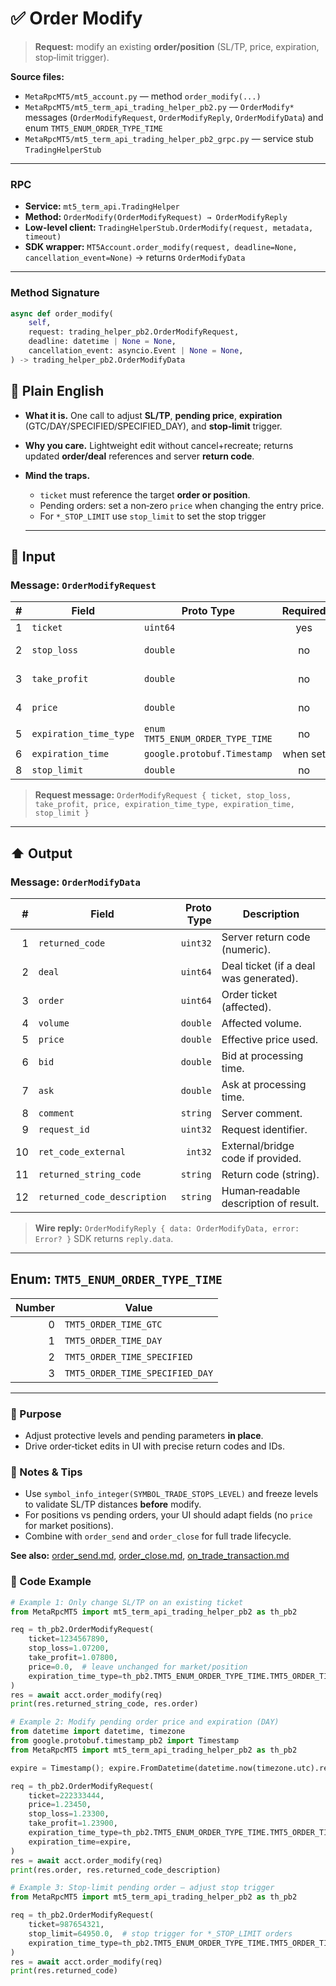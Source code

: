 # ✅ Order Modify

> **Request:** modify an existing **order/position** (SL/TP, price, expiration, stop‑limit trigger).

**Source files:**

* `MetaRpcMT5/mt5_account.py` — method `order_modify(...)`
* `MetaRpcMT5/mt5_term_api_trading_helper_pb2.py` — `OrderModify*` messages (`OrderModifyRequest`, `OrderModifyReply`, `OrderModifyData`) and enum `TMT5_ENUM_ORDER_TYPE_TIME`
* `MetaRpcMT5/mt5_term_api_trading_helper_pb2_grpc.py` — service stub `TradingHelperStub`

---

### RPC

* **Service:** `mt5_term_api.TradingHelper`
* **Method:** `OrderModify(OrderModifyRequest) → OrderModifyReply`
* **Low-level client:** `TradingHelperStub.OrderModify(request, metadata, timeout)`
* **SDK wrapper:** `MT5Account.order_modify(request, deadline=None, cancellation_event=None)` → returns `OrderModifyData`

---

### Method Signature

```python
async def order_modify(
    self,
    request: trading_helper_pb2.OrderModifyRequest,
    deadline: datetime | None = None,
    cancellation_event: asyncio.Event | None = None,
) -> trading_helper_pb2.OrderModifyData
```

## 💬 Plain English

* **What it is.** One call to adjust **SL/TP**, **pending price**, **expiration** (GTC/DAY/SPECIFIED/SPECIFIED\_DAY), and **stop‑limit** trigger.
* **Why you care.** Lightweight edit without cancel+recreate; returns updated **order/deal** references and server **return code**.
* **Mind the traps.**

  * `ticket` must reference the target **order or position**.
  * Pending orders: set a non‑zero `price` when changing the entry price.
  * For `*_STOP_LIMIT` use `stop_limit` to set the stop trigger
 
  ---

## 🔽 Input

### Message: `OrderModifyRequest`

|  # | Field                  | Proto Type                       | Required | Description                                    |
| -: | ---------------------- | -------------------------------- | :------: | ---------------------------------------------- |
|  1 | `ticket`               | `uint64`                         |    yes   | Ticket of order/position to modify.            |
|  2 | `stop_loss`            | `double`                         |    no    | New SL price (0.0 to keep unchanged).          |
|  3 | `take_profit`          | `double`                         |    no    | New TP price (0.0 to keep unchanged).          |
|  4 | `price`                | `double`                         |    no    | New price for **pending** orders; 0.0 to keep. |
|  5 | `expiration_time_type` | `enum TMT5_ENUM_ORDER_TYPE_TIME` |    no    | GTC/DAY/SPECIFIED/SPECIFIED\_DAY.              |
|  6 | `expiration_time`      | `google.protobuf.Timestamp`      | when set | Expiration instant (UTC).                      |
|  8 | `stop_limit`           | `double`                         |    no    | Stop trigger for **STOP\_LIMIT** orders.       |

> **Request message:** `OrderModifyRequest { ticket, stop_loss, take_profit, price, expiration_time_type, expiration_time, stop_limit }`

---

## ⬆️ Output

### Message: `OrderModifyData`

|  # | Field                       | Proto Type | Description                            |
| -: | --------------------------- | ---------: | -------------------------------------- |
|  1 | `returned_code`             |   `uint32` | Server return code (numeric).          |
|  2 | `deal`                      |   `uint64` | Deal ticket (if a deal was generated). |
|  3 | `order`                     |   `uint64` | Order ticket (affected).               |
|  4 | `volume`                    |   `double` | Affected volume.                       |
|  5 | `price`                     |   `double` | Effective price used.                  |
|  6 | `bid`                       |   `double` | Bid at processing time.                |
|  7 | `ask`                       |   `double` | Ask at processing time.                |
|  8 | `comment`                   |   `string` | Server comment.                        |
|  9 | `request_id`                |   `uint32` | Request identifier.                    |
| 10 | `ret_code_external`         |    `int32` | External/bridge code if provided.      |
| 11 | `returned_string_code`      |   `string` | Return code (string).                  |
| 12 | `returned_code_description` |   `string` | Human‑readable description of result.  |

> **Wire reply:** `OrderModifyReply { data: OrderModifyData, error: Error? }`
> SDK returns `reply.data`.

---

## Enum: `TMT5_ENUM_ORDER_TYPE_TIME`

| Number | Value                           |
| -----: | ------------------------------- |
|      0 | `TMT5_ORDER_TIME_GTC`           |
|      1 | `TMT5_ORDER_TIME_DAY`           |
|      2 | `TMT5_ORDER_TIME_SPECIFIED`     |
|      3 | `TMT5_ORDER_TIME_SPECIFIED_DAY` |

---

### 🎯 Purpose

* Adjust protective levels and pending parameters **in place**.
* Drive order‑ticket edits in UI with precise return codes and IDs.

### 🧩 Notes & Tips

* Use `symbol_info_integer(SYMBOL_TRADE_STOPS_LEVEL)` and freeze levels to validate SL/TP distances **before** modify.
* For positions vs pending orders, your UI should adapt fields (no `price` for market positions).
* Combine with `order_send` and `order_close` for full trade lifecycle.

**See also:** [order\_send.md](./order_send.md), [order\_close.md](./order_close.md), [on\_trade\_transaction.md](../Subscriptions_Streaming/on_trade_transaction.md)

### 🔗 Code Example

```python
# Example 1: Only change SL/TP on an existing ticket
from MetaRpcMT5 import mt5_term_api_trading_helper_pb2 as th_pb2

req = th_pb2.OrderModifyRequest(
    ticket=1234567890,
    stop_loss=1.07200,
    take_profit=1.07800,
    price=0.0,  # leave unchanged for market/position
    expiration_time_type=th_pb2.TMT5_ENUM_ORDER_TYPE_TIME.TMT5_ORDER_TIME_GTC,
)
res = await acct.order_modify(req)
print(res.returned_string_code, res.order)
```

```python
# Example 2: Modify pending order price and expiration (DAY)
from datetime import datetime, timezone
from google.protobuf.timestamp_pb2 import Timestamp
from MetaRpcMT5 import mt5_term_api_trading_helper_pb2 as th_pb2

expire = Timestamp(); expire.FromDatetime(datetime.now(timezone.utc).replace(hour=21, minute=0, second=0, microsecond=0))

req = th_pb2.OrderModifyRequest(
    ticket=222333444,
    price=1.23450,
    stop_loss=1.23300,
    take_profit=1.23900,
    expiration_time_type=th_pb2.TMT5_ENUM_ORDER_TYPE_TIME.TMT5_ORDER_TIME_SPECIFIED,
    expiration_time=expire,
)
res = await acct.order_modify(req)
print(res.order, res.returned_code_description)
```

```python
# Example 3: Stop‑limit pending order — adjust stop trigger
from MetaRpcMT5 import mt5_term_api_trading_helper_pb2 as th_pb2

req = th_pb2.OrderModifyRequest(
    ticket=987654321,
    stop_limit=64950.0,  # stop trigger for *_STOP_LIMIT orders
    expiration_time_type=th_pb2.TMT5_ENUM_ORDER_TYPE_TIME.TMT5_ORDER_TIME_GTC,
)
res = await acct.order_modify(req)
print(res.returned_code)
```
